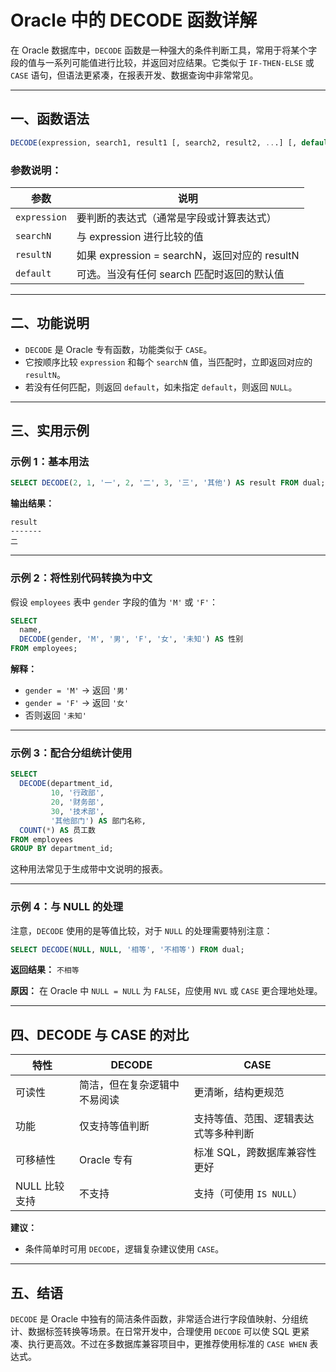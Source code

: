 # Oracle 中的 DECODE 函数详解

在 Oracle 数据库中，`DECODE` 函数是一种强大的条件判断工具，常用于将某个字段的值与一系列可能值进行比较，并返回对应结果。它类似于 `IF-THEN-ELSE` 或 `CASE` 语句，但语法更紧凑，在报表开发、数据查询中非常常见。

------

## 一、函数语法

```sql
DECODE(expression, search1, result1 [, search2, result2, ...] [, default])
```

### 参数说明：

| 参数         | 说明                                          |
| ------------ | --------------------------------------------- |
| `expression` | 要判断的表达式（通常是字段或计算表达式）      |
| `searchN`    | 与 expression 进行比较的值                    |
| `resultN`    | 如果 expression = searchN，返回对应的 resultN |
| `default`    | 可选。当没有任何 search 匹配时返回的默认值    |

------

## 二、功能说明

- `DECODE` 是 Oracle 专有函数，功能类似于 `CASE`。
- 它按顺序比较 `expression` 和每个 `searchN` 值，当匹配时，立即返回对应的 `resultN`。
- 若没有任何匹配，则返回 `default`，如未指定 `default`，则返回 `NULL`。

------

## 三、实用示例

### 示例 1：基本用法

```sql
SELECT DECODE(2, 1, '一', 2, '二', 3, '三', '其他') AS result FROM dual;
```

**输出结果：**

```
result
-------
二
```

------

### 示例 2：将性别代码转换为中文

假设 `employees` 表中 `gender` 字段的值为 `'M'` 或 `'F'`：

```sql
SELECT 
  name,
  DECODE(gender, 'M', '男', 'F', '女', '未知') AS 性别
FROM employees;
```

**解释：**

- `gender = 'M'` → 返回 `'男'`
- `gender = 'F'` → 返回 `'女'`
- 否则返回 `'未知'`

------

### 示例 3：配合分组统计使用

```sql
SELECT 
  DECODE(department_id, 
         10, '行政部', 
         20, '财务部', 
         30, '技术部', 
         '其他部门') AS 部门名称,
  COUNT(*) AS 员工数
FROM employees
GROUP BY department_id;
```

这种用法常见于生成带中文说明的报表。

------

### 示例 4：与 NULL 的处理

注意，`DECODE` 使用的是等值比较，对于 `NULL` 的处理需要特别注意：

```sql
SELECT DECODE(NULL, NULL, '相等', '不相等') FROM dual;
```

**返回结果：** `不相等`

**原因：** 在 Oracle 中 `NULL = NULL` 为 `FALSE`，应使用 `NVL` 或 `CASE` 更合理地处理。

------

## 四、DECODE 与 CASE 的对比

| 特性          | DECODE                       | CASE                                 |
| ------------- | ---------------------------- | ------------------------------------ |
| 可读性        | 简洁，但在复杂逻辑中不易阅读 | 更清晰，结构更规范                   |
| 功能          | 仅支持等值判断               | 支持等值、范围、逻辑表达式等多种判断 |
| 可移植性      | Oracle 专有                  | 标准 SQL，跨数据库兼容性更好         |
| NULL 比较支持 | 不支持                       | 支持（可使用 `IS NULL`）             |

**建议：**

- 条件简单时可用 `DECODE`，逻辑复杂建议使用 `CASE`。

------

## 五、结语

`DECODE` 是 Oracle 中独有的简洁条件函数，非常适合进行字段值映射、分组统计、数据标签转换等场景。在日常开发中，合理使用 `DECODE` 可以使 SQL 更紧凑、执行更高效。不过在多数据库兼容项目中，更推荐使用标准的 `CASE WHEN` 表达式。

